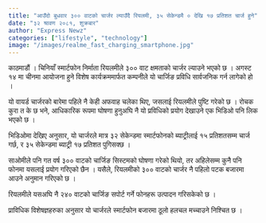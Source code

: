 ```yaml
---
title: "आउँदो बुधवार ३०० वाटको चार्जर ल्याउँदै रियलमी, ३५ सेकेन्डमै ० देखि १७ प्रतिशत चार्ज हुने"
date: "३२ श्रावण २०८१, शुक्रबार"
author: "Express Newz"
categories: ["lifestyle", "technology"]
image: "/images/realme_fast_charging_smartphone.jpg"
---
```

काठमाडौं । चिनियाँ स्मार्टफोन निर्माता रियलमीले ३०० वाट क्षमताको चार्जर ल्याउने भएको छ । अगस्ट १४ मा चीनमा आयोजना हुने विशेष कार्यक्रममार्फत कम्पनीले यो चार्जिङ प्रविधि सार्वजनिक गर्न लागेको हो । 

यो वायर्ड चार्जरको बारेमा पहिले नै केही अफवाह चलेका थिए, जसलाई रियलमीले पुष्टि गरेको छ । रोचक कुरा त के छ भने, आधिकारिक रूपमा घोषणा हुनुअघि नै यो प्रविधिको प्रयोग देखाउने एक भिडिओ पनि लिक भएको छ ।

भिडिओमा देखिए अनुसार, यो चार्जरले मात्र ३२ सेकेन्डमा स्मार्टफोनको ब्याट्रीलाई १५ प्रतिशतसम्म चार्ज गर्छ, र ३५ सेकेन्डमा ब्याट्री १७ प्रतिशत पुगिसक्छ । 

साओमीले पनि गत वर्ष ३०० वाटको चार्जिङ सिस्टमको घोषणा गरेको थियो, तर अहिलेसम्म कुनै पनि फोनमा यसलाई प्रयोग गरिएको छैन । यसैले, रियलमीको ३०० वाटको चार्जर नै पहिलो पटक बजारमा आउने अनुमान गरिएको छ ।

रियलमीले यसअघि नै २४० वाटको चार्जिङ सपोर्ट गर्ने फोनहरू उत्पादन गरिसकेको छ ।

प्राविधिक विशेषज्ञहरुका अनुसार यो चार्जरले स्मार्टफोन बजारमा ठूलो हलचल मच्चाउने निश्चित छ ।

